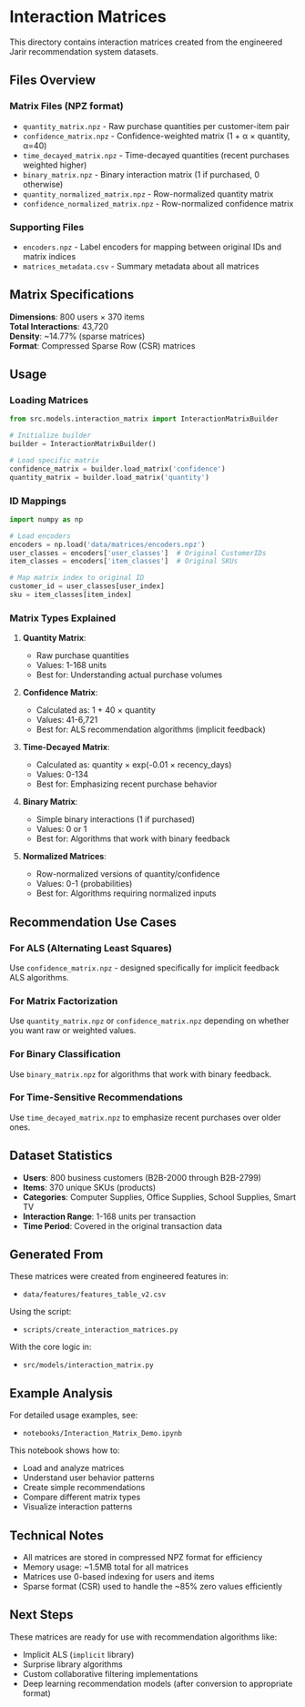 # Interaction Matrices

This directory contains interaction matrices created from the engineered Jarir recommendation system datasets.

## Files Overview

### Matrix Files (NPZ format)
- `quantity_matrix.npz` - Raw purchase quantities per customer-item pair
- `confidence_matrix.npz` - Confidence-weighted matrix (1 + α × quantity, α=40)
- `time_decayed_matrix.npz` - Time-decayed quantities (recent purchases weighted higher)
- `binary_matrix.npz` - Binary interaction matrix (1 if purchased, 0 otherwise)
- `quantity_normalized_matrix.npz` - Row-normalized quantity matrix
- `confidence_normalized_matrix.npz` - Row-normalized confidence matrix

### Supporting Files
- `encoders.npz` - Label encoders for mapping between original IDs and matrix indices
- `matrices_metadata.csv` - Summary metadata about all matrices

## Matrix Specifications

**Dimensions**: 800 users × 370 items  
**Total Interactions**: 43,720  
**Density**: ~14.77% (sparse matrices)  
**Format**: Compressed Sparse Row (CSR) matrices

## Usage

### Loading Matrices

```python
from src.models.interaction_matrix import InteractionMatrixBuilder

# Initialize builder
builder = InteractionMatrixBuilder()

# Load specific matrix
confidence_matrix = builder.load_matrix('confidence')
quantity_matrix = builder.load_matrix('quantity')
```

### ID Mappings

```python
import numpy as np

# Load encoders
encoders = np.load('data/matrices/encoders.npz')
user_classes = encoders['user_classes']  # Original CustomerIDs
item_classes = encoders['item_classes']  # Original SKUs

# Map matrix index to original ID
customer_id = user_classes[user_index]
sku = item_classes[item_index]
```

### Matrix Types Explained

1. **Quantity Matrix**: 
   - Raw purchase quantities
   - Values: 1-168 units
   - Best for: Understanding actual purchase volumes

2. **Confidence Matrix**: 
   - Calculated as: 1 + 40 × quantity
   - Values: 41-6,721
   - Best for: ALS recommendation algorithms (implicit feedback)

3. **Time-Decayed Matrix**: 
   - Calculated as: quantity × exp(-0.01 × recency_days)
   - Values: 0-134
   - Best for: Emphasizing recent purchase behavior

4. **Binary Matrix**: 
   - Simple binary interactions (1 if purchased)
   - Values: 0 or 1
   - Best for: Algorithms that work with binary feedback

5. **Normalized Matrices**: 
   - Row-normalized versions of quantity/confidence
   - Values: 0-1 (probabilities)
   - Best for: Algorithms requiring normalized inputs

## Recommendation Use Cases

### For ALS (Alternating Least Squares)
Use `confidence_matrix.npz` - designed specifically for implicit feedback ALS algorithms.

### For Matrix Factorization
Use `quantity_matrix.npz` or `confidence_matrix.npz` depending on whether you want raw or weighted values.

### For Binary Classification
Use `binary_matrix.npz` for algorithms that work with binary feedback.

### For Time-Sensitive Recommendations
Use `time_decayed_matrix.npz` to emphasize recent purchases over older ones.

## Dataset Statistics

- **Users**: 800 business customers (B2B-2000 through B2B-2799)
- **Items**: 370 unique SKUs (products)
- **Categories**: Computer Supplies, Office Supplies, School Supplies, Smart TV
- **Interaction Range**: 1-168 units per transaction
- **Time Period**: Covered in the original transaction data

## Generated From

These matrices were created from engineered features in:
- `data/features/features_table_v2.csv`

Using the script:
- `scripts/create_interaction_matrices.py`

With the core logic in:
- `src/models/interaction_matrix.py`

## Example Analysis

For detailed usage examples, see:
- `notebooks/Interaction_Matrix_Demo.ipynb`

This notebook shows how to:
- Load and analyze matrices
- Understand user behavior patterns  
- Create simple recommendations
- Compare different matrix types
- Visualize interaction patterns

## Technical Notes

- All matrices are stored in compressed NPZ format for efficiency
- Memory usage: ~1.5MB total for all matrices
- Matrices use 0-based indexing for users and items
- Sparse format (CSR) used to handle the ~85% zero values efficiently

## Next Steps

These matrices are ready for use with recommendation algorithms like:
- Implicit ALS (`implicit` library)
- Surprise library algorithms
- Custom collaborative filtering implementations
- Deep learning recommendation models (after conversion to appropriate format) 